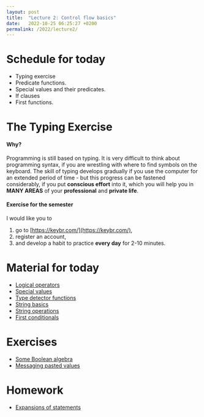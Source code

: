 ```yaml
---
layout: post
title:  "Lecture 2: Control flow basics"
date:   2022-10-25 06:25:27 +0200
permalink: /2022/lecture2/
---
```


# Schedule for today

- Typing exercise
- Predicate functions. 
- Special values and their predicates.
- If clauses
- First functions. 


# The Typing Exercise

#### Why? 
Programming is still based on typing. It is very difficult to think about programming syntax, if you are wrestling with where to find symbols on the keyboard. The skill of typing develops gradually if you use the computer for an extended period of time - but this progress can be fastened considerably, if you put **conscious effort** into it, which you will help you in **MANY AREAS** of your **professional** and **private life**.

#### Exercise for the semester

I would like you to  
1. go to [https://keybr.com/](https://keybr.com/),  
2. register an account,  
3. and develop a habit to practice **every day** for 2-10 minutes.  


# Material for today
- [Logical operators](https://adamkocsis.github.io/rkheion/2_Advanced_Beginner/02_types_and_variables/logical_operators.html)
- [Special values](https://adamkocsis.github.io/rkheion/2_Advanced_Beginner/02_types_and_variables/special_values.html)
- [Type detector functions](https://adamkocsis.github.io/rkheion/2_Advanced_Beginner/02_types_and_variables/type_predicates.html)
- [String basics](https://adamkocsis.github.io/rkheion/2_Advanced_Beginner/03_character_strings/simple_strings.html)
- [String operations](https://adamkocsis.github.io/rkheion/2_Advanced_Beginner/03_character_strings/basic_operations.html)
- [First conditionals](https://adamkocsis.github.io/rkheion/2_Advanced_Beginner/04_conditionals/if-statements.html)

# Exercises
- [Some Boolean algebra](https://adamkocsis.github.io/rkheion/Exercises/2022-10-24c_boolean_algebra.html)
- [Messaging pasted values](https://adamkocsis.github.io/rkheion/Exercises/2022-10-24b_message_paste.html)

# Homework
- [Expansions of statements](https://adamkocsis.github.io/rkheion/Exercises/2022-10-24a_expansion.html)


